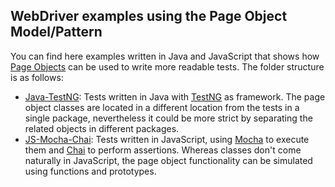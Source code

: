 ## WebDriver examples using the Page Object Model/Pattern

You can find here examples written in Java and JavaScript that shows how [Page Objects](http://martinfowler.com/bliki/PageObject.html) can be used to write more readable tests. The folder structure is as follows:
* [Java-TestNG](https://github.com/diemol/frontend_testing/tree/master/page-objects/java-testng): Tests written in Java with [TestNG](http://testng.org/doc/index.html) as framework. The page object classes are located in a different location from the tests in a single package, nevertheless it could be more strict by separating the related objects in different packages.
* [JS-Mocha-Chai](https://github.com/diemol/frontend_testing/tree/master/page-objects/js-mocha-chai): Tests written in JavaScript, using [Mocha](http://mochajs.org/) to execute them and [Chai](http://chaijs.com/) to perform assertions. Whereas classes don't come naturally in JavaScript, the page object functionality can be simulated using functions and prototypes.
